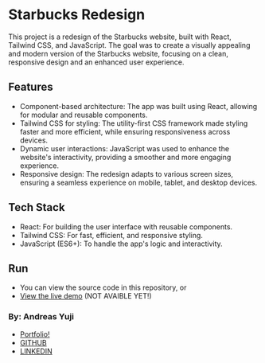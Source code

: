 # Starbucks Redesign
This project is a redesign of the Starbucks website, built with React, Tailwind CSS, and JavaScript. The goal was to create a visually appealing and modern version of the Starbucks website, focusing on a clean, responsive design and an enhanced user experience.

## Features
- Component-based architecture: The app was built using React, allowing for modular and reusable components.
- Tailwind CSS for styling: The utility-first CSS framework made styling faster and more efficient, while ensuring responsiveness across devices.
- Dynamic user interactions: JavaScript was used to enhance the website's interactivity, providing a smoother and more engaging experience.
- Responsive design: The redesign adapts to various screen sizes, ensuring a seamless experience on mobile, tablet, and desktop devices.

## Tech Stack
- React: For building the user interface with reusable components.
- Tailwind CSS: For fast, efficient, and responsive styling.
- JavaScript (ES6+): To handle the app's logic and interactivity.

## Run
- You can view the source code in this repository, or
- [View the live demo](#) (NOT AVAIBLE YET!)

### By: Andreas Yuji
- [ Portfolio! ](https://andreas-yuji-fujiki.github.io/portfolio)
- [GITHUB](https://github.com/andreas-yuji-fujiki)
- [LINKEDIN](www.linkedin.com/in/andreas-yuji-fujiki-a08633321)
